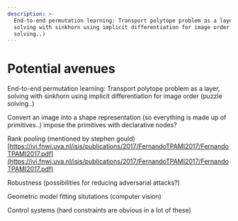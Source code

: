 ```yaml
---
description: >-
  End-to-end permutation learning: Transport polytope problem as a layer,
  solving with sinkhorn using implicit differentiation for image order (puzzle
  solving..)
---
```


# Potential avenues

End-to-end permutation learning: Transport polytope problem as a layer, solving with sinkhorn using implicit differentiation for image order (puzzle solving..)

Convert an image into a shape representation (so everything is made up of primitives..) impose the primitives with declarative nodes?

Rank pooling (mentioned by stephen gould) [https://ivi.fnwi.uva.nl/isis/publications/2017/FernandoTPAMI2017/FernandoTPAMI2017.pdf](https://ivi.fnwi.uva.nl/isis/publications/2017/FernandoTPAMI2017/FernandoTPAMI2017.pdf)

Robustness (possibilities for reducing adversarial attacks?)

Geometric model fitting situtations (computer vision)

Control systems (hard constraints are obvious in a lot of these)

